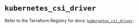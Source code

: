 # `kubernetes_csi_driver`

Refer to the Terraform Registry for docs: [`kubernetes_csi_driver`](https://registry.terraform.io/providers/hashicorp/kubernetes/2.37.0/docs/resources/csi_driver).
